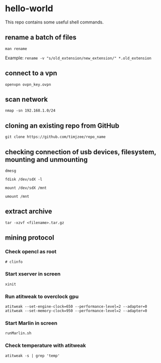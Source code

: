 # hello-world

This repo contains some useful shell commands.

## rename a batch of files
`man rename`

Example: `rename -v "s/old_extension/new_extension/" *.old_extension`

## connect to a vpn
`openvpn ovpn_key.ovpn`

## scan network
`nmap -sn 192.168.1.0/24`

## cloning an existing repo from GitHub
`git clone https://github.com/timjzee/repo_name`

## checking connection of usb devices, filesystem, mounting and unmounting
`dmesg`

`fdisk /dev/sdX -l`

`mount /dev/sdX /mnt`

`umount /mnt`

## extract archive
`tar -xzvf <filename>.tar.gz`

## mining protocol
### Check opencl as root
`# clinfo`
### Start xserver in screen
`xinit`
### Run atitweak to overclock gpu
`atitweak --set-engine-clock=650 --performance-level=2 --adapter=0`
`atitweak --set-memory-clock=950 --performance-level=2 --adapter=0`
### Start Marlin in screen
`runMarlin.sh`
### Check temperature with atitweak
`atitweak -s | grep 'temp'`
